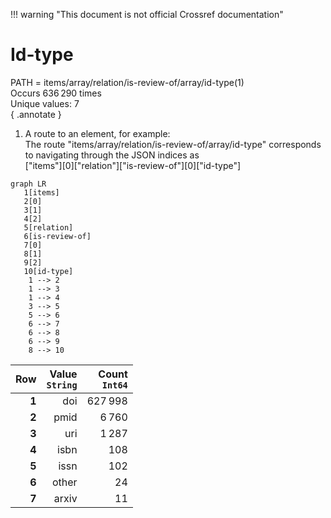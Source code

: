!!! warning "This document is not official Crossref documentation"
# Id-type
PATH = items/array/relation/is-review-of/array/id-type(1)  
Occurs 636 290 times  
Unique values: 7  
{ .annotate }

1. A route to an element, for example:  
   The route "items/array/relation/is-review-of/array/id-type" corresponds to navigating through the JSON indices as  
   ["items"][0]["relation"]["is-review-of"][0]["id-type"]  

```mermaid
graph LR
   1[items]
   2[0]
   3[1]
   4[2]
   5[relation]
   6[is-review-of]
   7[0]
   8[1]
   9[2]
   10[id-type]
    1 --> 2
    1 --> 3
    1 --> 4
    3 --> 5
    5 --> 6
    6 --> 7
    6 --> 8
    6 --> 9
    8 --> 10
```

| **Row** | **Value**<br>`String` | **Count**<br>`Int64` |
|--------:|----------------------:|---------------------:|
| **1**   | doi                   | 627 998              |
| **2**   | pmid                  | 6 760                |
| **3**   | uri                   | 1 287                |
| **4**   | isbn                  | 108                  |
| **5**   | issn                  | 102                  |
| **6**   | other                 | 24                   |
| **7**   | arxiv                 | 11                   |

